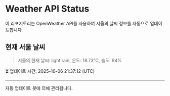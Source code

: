 
# Weather API Status

이 리포지토리는 OpenWeather API를 사용하여 서울의 날씨 정보를 자동으로 업데이트합니다.

## 현재 서울 날씨
> 서울의 현재 날씨: light rain, 온도: 18.73°C, 습도: 94%

⏳ 업데이트 시간: 2025-10-06 21:37:12 (UTC)

---
자동 업데이트 봇에 의해 관리됩니다.
